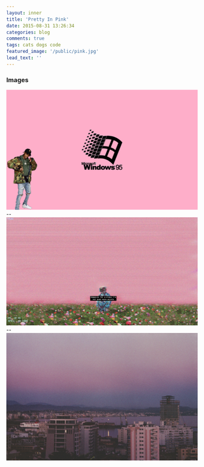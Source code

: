 ```yaml
---
layout: inner
title: 'Pretty In Pink'
date: 2015-08-31 13:26:34
categories: blog
comments: true
tags: cats dogs code
featured_image: '/public/pink.jpg'
lead_text: ''
---
```



### Images

<img src="/public/win.jpg" alt="Drawing" style="width: 1000px;"/>
--
<img src="/public/pink.jpg" alt="Drawing" style="width: 1000px;"/>
--
<img src="/public/twenty.jpg" alt="Drawing" style="width: 1000px;"/>

